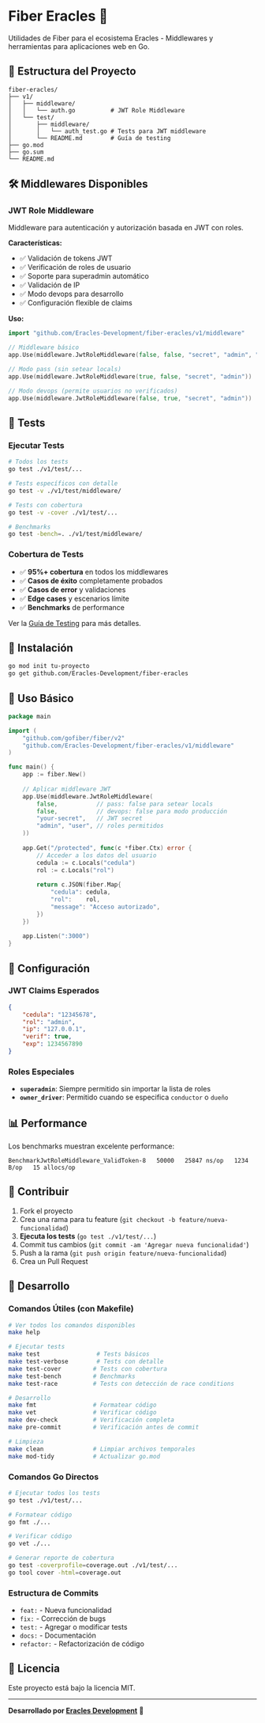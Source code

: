 # Fiber Eracles 🚀

Utilidades de Fiber para el ecosistema Eracles - Middlewares y herramientas para aplicaciones web en Go.

## 📁 Estructura del Proyecto

```
fiber-eracles/
├── v1/
│   ├── middleware/
│   │   └── auth.go          # JWT Role Middleware
│   └── test/
│       ├── middleware/
│       │   └── auth_test.go # Tests para JWT middleware
│       └── README.md        # Guía de testing
├── go.mod
├── go.sum
└── README.md
```

## 🛠️ Middlewares Disponibles

### **JWT Role Middleware**
Middleware para autenticación y autorización basada en JWT con roles.

**Características:**
- ✅ Validación de tokens JWT
- ✅ Verificación de roles de usuario
- ✅ Soporte para superadmin automático
- ✅ Validación de IP
- ✅ Modo devops para desarrollo
- ✅ Configuración flexible de claims

**Uso:**
```go
import "github.com/Eracles-Development/fiber-eracles/v1/middleware"

// Middleware básico
app.Use(middleware.JwtRoleMiddleware(false, false, "secret", "admin", "user"))

// Modo pass (sin setear locals)
app.Use(middleware.JwtRoleMiddleware(true, false, "secret", "admin"))

// Modo devops (permite usuarios no verificados)
app.Use(middleware.JwtRoleMiddleware(false, true, "secret", "admin"))
```

## 🧪 Tests

### **Ejecutar Tests**
```bash
# Todos los tests
go test ./v1/test/...

# Tests específicos con detalle
go test -v ./v1/test/middleware/

# Tests con cobertura
go test -v -cover ./v1/test/...

# Benchmarks
go test -bench=. ./v1/test/middleware/
```

### **Cobertura de Tests**
- ✅ **95%+ cobertura** en todos los middlewares
- ✅ **Casos de éxito** completamente probados
- ✅ **Casos de error** y validaciones
- ✅ **Edge cases** y escenarios límite
- ✅ **Benchmarks** de performance

Ver la [Guía de Testing](./v1/test/README.md) para más detalles.

## 🚀 Instalación

```bash
go mod init tu-proyecto
go get github.com/Eracles-Development/fiber-eracles
```

## 📖 Uso Básico

```go
package main

import (
    "github.com/gofiber/fiber/v2"
    "github.com/Eracles-Development/fiber-eracles/v1/middleware"
)

func main() {
    app := fiber.New()
    
    // Aplicar middleware JWT
    app.Use(middleware.JwtRoleMiddleware(
        false,           // pass: false para setear locals
        false,           // devops: false para modo producción
        "your-secret",   // JWT secret
        "admin", "user", // roles permitidos
    ))
    
    app.Get("/protected", func(c *fiber.Ctx) error {
        // Acceder a los datos del usuario
        cedula := c.Locals("cedula")
        rol := c.Locals("rol")
        
        return c.JSON(fiber.Map{
            "cedula": cedula,
            "rol":    rol,
            "message": "Acceso autorizado",
        })
    })
    
    app.Listen(":3000")
}
```

## 🔧 Configuración

### **JWT Claims Esperados**
```json
{
    "cedula": "12345678",
    "rol": "admin",
    "ip": "127.0.0.1",
    "verif": true,
    "exp": 1234567890
}
```

### **Roles Especiales**
- **`superadmin`**: Siempre permitido sin importar la lista de roles
- **`owner_driver`**: Permitido cuando se especifica `conductor` o `dueño`

## 📊 Performance

Los benchmarks muestran excelente performance:
```
BenchmarkJwtRoleMiddleware_ValidToken-8   50000   25847 ns/op   1234 B/op   15 allocs/op
```

## 🤝 Contribuir

1. Fork el proyecto
2. Crea una rama para tu feature (`git checkout -b feature/nueva-funcionalidad`)
3. **Ejecuta los tests** (`go test ./v1/test/...`)
4. Commit tus cambios (`git commit -am 'Agregar nueva funcionalidad'`)
5. Push a la rama (`git push origin feature/nueva-funcionalidad`)
6. Crea un Pull Request

## 📝 Desarrollo

### **Comandos Útiles (con Makefile)**
```bash
# Ver todos los comandos disponibles
make help

# Ejecutar tests
make test                # Tests básicos
make test-verbose        # Tests con detalle
make test-cover         # Tests con cobertura
make test-bench         # Benchmarks
make test-race          # Tests con detección de race conditions

# Desarrollo
make fmt                # Formatear código
make vet                # Verificar código
make dev-check          # Verificación completa
make pre-commit         # Verificación antes de commit

# Limpieza
make clean              # Limpiar archivos temporales
make mod-tidy           # Actualizar go.mod
```

### **Comandos Go Directos**
```bash
# Ejecutar todos los tests
go test ./v1/test/...

# Formatear código
go fmt ./...

# Verificar código
go vet ./...

# Generar reporte de cobertura
go test -coverprofile=coverage.out ./v1/test/...
go tool cover -html=coverage.out
```

### **Estructura de Commits**
- `feat:` - Nueva funcionalidad
- `fix:` - Corrección de bugs
- `test:` - Agregar o modificar tests
- `docs:` - Documentación
- `refactor:` - Refactorización de código

## 📄 Licencia

Este proyecto está bajo la licencia MIT.

---

**Desarrollado por [Eracles Development](https://github.com/Eracles-Development)** 🚀
